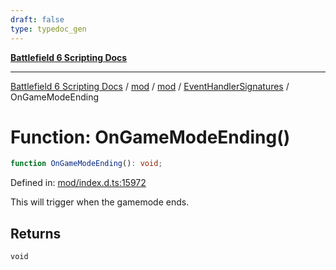```yaml
---
draft: false
type: typedoc_gen
---
```


[**Battlefield 6 Scripting Docs**](../../../../_index.md)

***

[Battlefield 6 Scripting Docs](../../../../_index.md) / [mod](../../../_index.md) / [mod](../../_index.md) / [EventHandlerSignatures](../_index.md) / OnGameModeEnding

# Function: OnGameModeEnding()

```ts
function OnGameModeEnding(): void;
```

Defined in: [mod/index.d.ts:15972](https://github.com/battlefield-portal-community/portal-docs/blob/ff09b2690670f74de7e97198022e5a97ff1161ff/generators/santiago/mod/index.d.ts#L15972)

This will trigger when the gamemode ends.

## Returns

`void`
